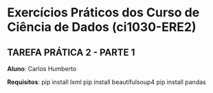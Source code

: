 # Exercícios Práticos dos Curso de Ciência de Dados (ci1030-ERE2)

## TAREFA PRÁTICA 2 - PARTE 1
**Aluno**: Carlos Humberto

**Requisitos**: 
    pip install lxml
    pip install beautifulsoup4
    pip install pandas
